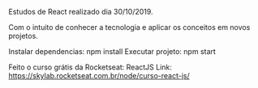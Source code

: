 Estudos de React realizado dia 30/10/2019.

Com o intuito de conhecer a tecnologia e aplicar os conceitos em novos projetos.

Instalar dependencias: npm install
Executar projeto: npm start

Feito o curso grátis da Rocketseat: ReactJS
Link: https://skylab.rocketseat.com.br/node/curso-react-js/
